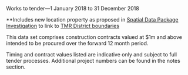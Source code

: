 Works to tender—1 January 2018 to 31 December 2018

**Includes new location property as proposed in [Spatial Data Package Investigation](https://research.okfn.org/spatial-data-package-investigation/) to link to [TMR District boundaries](../boundary-data/tmr-district-boundaries)

This data set comprises construction contracts valued at $1m and above intended to be procured over the forward 12 month period.

Timing and contract values listed are indicative only and subject to full tender processes. Additional project numbers can be found in the notes section.
